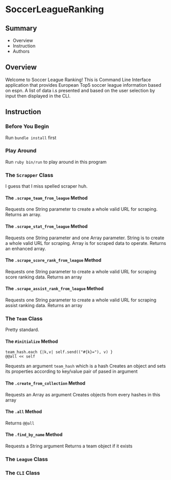 # SoccerLeagueRanking

## Summary
* Overview
* Instruction
* Authors

## Overview

Welcome to Soccer League Ranking! This is Command Line Interface application that provides European Top5 soccer league information based on espn. A list of data i.s presented and based on the user selection by input then displayed in the CLI.

## Instruction

### Before You Begin

Run `bundle install` first

### Play Around

Run `ruby bin/run` to play around in this program

### The `Scrapper` Class

I guess that I miss spelled scraper huh.

#### The `.scrape_team_from_league` Method

Requests one String parameter to create a whole valid URL for scraping.
Returns an array.

#### The `.scrape_stat_from_league` Method

Requests one String parameter and one Array parameter. String is to create a whole valid URL for scraping. Array is for scraped data to operate.
Returns an enhanced array.

#### The `.scrape_score_rank_from_league` Method

Requests one String parameter to create a whole valid URL for scraping score ranking data.
Returns an array

#### The `.scrape_assist_rank_from_league` Method

Requests one String parameter to create a whole valid URL for scraping assist ranking data.
Returns an array

### The `Team` Class

Pretty standard.

#### The `#initialize` Method
```
team_hash.each {|k,v| self.send(("#{k}="), v) }
@@all << self
```
Requests an argument `team_hash` which is a hash
Creates an object and sets its properties according to key/value pair of pased in argument

#### The `.create_from_collection` Method
Requests an Array as argument
Creates objects from every hashes in this array

#### The `.all` Method
Returns `@@all`

#### The `.find_by_name` Method
Requests a String argument
Returns a team object if it exists


### The `League` Class

### The `CLI` Class
